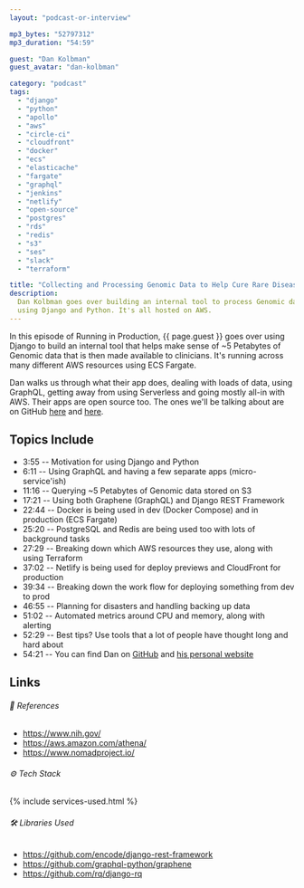 ```yaml
---
layout: "podcast-or-interview"

mp3_bytes: "52797312"
mp3_duration: "54:59"

guest: "Dan Kolbman"
guest_avatar: "dan-kolbman"

category: "podcast"
tags:
  - "django"
  - "python"
  - "apollo"
  - "aws"
  - "circle-ci"
  - "cloudfront"
  - "docker"
  - "ecs"
  - "elasticache"
  - "fargate"
  - "graphql"
  - "jenkins"
  - "netlify"
  - "open-source"
  - "postgres"
  - "rds"
  - "redis"
  - "s3"
  - "ses"
  - "slack"
  - "terraform"

title: "Collecting and Processing Genomic Data to Help Cure Rare Diseases"
description:
  Dan Kolbman goes over building an internal tool to process Genomic data
  using Django and Python. It's all hosted on AWS.
---
```


In this episode of Running in Production, {{ page.guest }} goes over using
Django to build an internal tool that helps make sense of ~5 Petabytes of
Genomic data that is then made available to clinicians. It's running across
many different AWS resources using ECS Fargate.

Dan walks us through what their app does, dealing with loads of data, using
GraphQL, getting away from using Serverless and going mostly all-in with AWS.
Their apps are open source too. The ones we'll be talking about are on GitHub
[here](https://github.com/kids-first/kf-api-study-creator) and
[here](https://github.com/kids-first/kf-api-release-coordinator).

## Topics Include

- 3:55 -- Motivation for using Django and Python
- 6:11 -- Using GraphQL and having a few separate apps (micro-service'ish)
- 11:16 -- Querying ~5 Petabytes of Genomic data stored on S3
- 17:21 -- Using both Graphene (GraphQL) and Django REST Framework
- 22:44 -- Docker is being used in dev (Docker Compose) and in production (ECS Fargate)
- 25:20 -- PostgreSQL and Redis are being used too with lots of background tasks
- 27:29 -- Breaking down which AWS resources they use, along with using Terraform
- 37:02 -- Netlify is being used for deploy previews and CloudFront for production
- 39:34 -- Breaking down the work flow for deploying something from dev to prod
- 46:55 -- Planning for disasters and handling backing up data
- 51:02 -- Automated metrics around CPU and memory, along with alerting
- 52:29 -- Best tips? Use tools that a lot of people have thought long and hard about
- 54:21 -- You can find Dan on [GitHub](https://github.com/dankolbman) and [his personal website](https://kolbman.com/)

## Links

###### 📄 References

- <https://www.nih.gov/>
- <https://aws.amazon.com/athena/>
- <https://www.nomadproject.io/>

###### ⚙️ Tech Stack

{% include services-used.html %}

###### 🛠 Libraries Used

- <https://github.com/encode/django-rest-framework>
- <https://github.com/graphql-python/graphene>
- <https://github.com/rq/django-rq>
